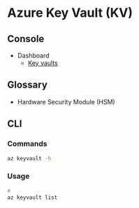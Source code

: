 # Azure Key Vault (KV)

## Console

- Dashboard
  - [Key vaults](https://portal.azure.com/#blade/HubsExtension/BrowseResourceBlade/resourceType/Microsoft.KeyVault%2Fvaults)

## Glossary

- Hardware Security Module (HSM)

## CLI

### Commands

```sh
az keyvault -h
```

### Usage

```sh
#
az keyvault list
```

